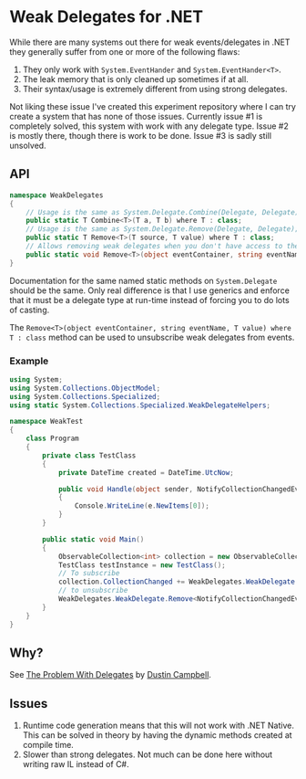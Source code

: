 # Weak Delegates for .NET

While there are many systems out there for weak events/delegates in .NET they
generally suffer from one or more of the following flaws:

1. They only work with `System.EventHander` and `System.EventHander<T>`.
2. The leak memory that is only cleaned up sometimes if at all.
3. Their syntax/usage is extremely different from using strong delegates.

Not liking these issue I've created this experiment repository where I can try
create a system that has none of those issues. Currently issue #1 is completely
solved, this system with work with any delegate type. Issue #2 is mostly there,
though there is work to be done. Issue #3 is sadly still unsolved.

## API

```csharp
namespace WeakDelegates
{
    // Usage is the same as System.Delegate.Combine(Delegate, Delegate);
    public static T Combine<T>(T a, T b) where T : class;
    // Usage is the same as System.Delegate.Remove(Delegate, Delegate);
    public static T Remove<T>(T source, T value) where T : class;
    // Allows removing weak delegates when you don't have access to the delegate field directly.
    public static void Remove<T>(object eventContainer, string eventName, T value) where T : class
}
```

Documentation for the same named static methods on `System.Delegate` should be
the same. Only real difference is that I use generics and enforce that it must
be a delegate type at run-time instead of forcing you to do lots of casting.

The `Remove<T>(object eventContainer, string eventName, T value) where T :
class` method can be used to unsubscribe weak delegates from events.

### Example

```csharp
using System;
using System.Collections.ObjectModel;
using System.Collections.Specialized;
using static System.Collections.Specialized.WeakDelegateHelpers;

namespace WeakTest
{
    class Program
    {
        private class TestClass
        {
            private DateTime created = DateTime.UtcNow;

            public void Handle(object sender, NotifyCollectionChangedEventArgs e)
            {
                Console.WriteLine(e.NewItems[0]);
            }
        }

        public static void Main()
        {
            ObservableCollection<int> collection = new ObservableCollection<int>();
            TestClass testInstance = new TestClass();
            // To subscribe
            collection.CollectionChanged += WeakDelegates.WeakDelegate.Combine<NotifyCollectionChangedEventHandler>(null, testInstance.Handle);
            // to unsubscribe
            WeakDelegates.WeakDelegate.Remove<NotifyCollectionChangedEventHandler>(collection, nameof(collection.CollectionChanged), testInstance.Handle);
        }
    }
}

```

## Why?

See [The Problem With
Delegates](https://web.archive.org/web/20150327023026/http://diditwith.net/PermaLink,guid,fcf59145-3973-468a-ae66-aaa8df9161c7.aspx)
by [Dustin Campbell](https://twitter.com/dcampbell).

## Issues

1. Runtime code generation means that this will not work with .NET Native. This
   can be solved in theory by having the dynamic methods created at compile
   time.
2. Slower than strong delegates. Not much can be done here without writing raw
   IL instead of C#.
